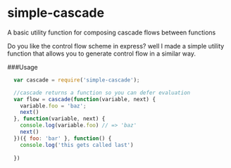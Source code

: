 simple-cascade
==============

A basic utility function for composing cascade flows between functions

Do you like the control flow scheme in express? well I made a simple utility function that allows you to
generate control flow in a similar way.


###Usage

```javascript
  var cascade = require('simple-cascade');

  //cascade returns a function so you can defer evaluation
  var flow = cascade(function(variable, next) {
    variable.foo = 'baz';
    next()
  }, function(variable, next) {
    console.log(variable.foo) // => 'baz'
    next()
  })({ foo: 'bar' }, function() {
    console.log('this gets called last')
    
  })


```
